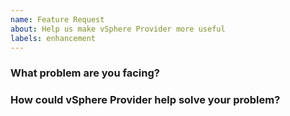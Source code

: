 ```yaml
---
name: Feature Request
about: Help us make vSphere Provider more useful
labels: enhancement
---
```

<!--
Thank you for helping to improve vSphere Provider!

Please be sure to search for open issues before raising a new one. We use issues
for bug reports and feature requests. Please find us at https://slack.crossplane.io
for questions, support, and discussion.
-->

### What problem are you facing?
<!--
Please tell us a little about your use case - it's okay if it's hypothetical!
Leading with this context helps frame the feature request so we can ensure we
implement it sensibly.
--->

### How could vSphere Provider help solve your problem?
<!--
Let us know how you think vSphere Provider could help with your use case.
-->
